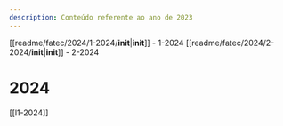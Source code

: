```yaml
---
description: Conteúdo referente ao ano de 2023
---
```

[[readme/fatec/2024/1-2024/__init__|__init__]] - 1-2024
[[readme/fatec/2024/2-2024/__init__|__init__]] - 2-2024
# 2024

[[l1-2024]]